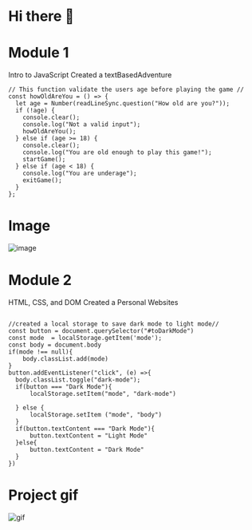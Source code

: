 # Hi there 👋


# Module 1
Intro to JavaScript
Created a textBasedAdventure

```textBasedAdventure
// This function validate the users age before playing the game //
const howOldAreYou = () => {
  let age = Number(readLineSync.question("How old are you?"));
  if (!age) {
    console.clear();
    console.log("Not a valid input");
    howOldAreYou();
  } else if (age >= 18) {
    console.clear();
    console.log("You are old enough to play this game!");
    startGame();
  } else if (age < 18) {
    console.log("You are underage");
    exitGame();
  }
};
```
# Image
![image](https://user-images.githubusercontent.com/75052251/113074370-f2d47b00-9198-11eb-80dc-e9bba6add4e3.png)




# Module 2
HTML, CSS, and DOM
Created a Personal Websites

```personalWebsite

//created a local storage to save dark mode to light mode//
const button = document.querySelector("#toDarkMode")
const mode  = localStorage.getItem('mode');
const body = document.body
if(mode !== null){
    body.classList.add(mode)
}
button.addEventListener("click", (e) =>{
  body.classList.toggle("dark-mode");
  if(button === "Dark Mode"){
      localStorage.setItem("mode", "dark-mode")
      
  } else {
      localStorage.setItem ("mode", "body")
  }
  if(button.textContent === "Dark Mode"){
      button.textContent = "Light Mode"
  }else{
      button.textContent = "Dark Mode"
  }
})
```
# Project gif
![gif](https://user-images.githubusercontent.com/75052251/113073826-dd128600-9197-11eb-9634-7483dd0c026e.png)

